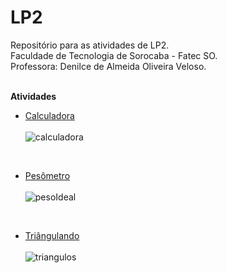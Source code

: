 # LP2
Repositório para as atividades de LP2. </br>
Faculdade de Tecnologia de Sorocaba - Fatec SO. </br>
Professora: Denilce de Almeida Oliveira Veloso. </br>

</br>**Atividades**</br>

- [Calculadora](https://github.com/Edssaac/LP2/blob/main/Atividade%201/PCalculadora.zip) </br></br>
![calculadora](https://raw.githubusercontent.com/Edssaac/LP2/main/Atividade%201/calculadora.png)

</br>

- [Pesômetro](https://github.com/Edssaac/LP2/blob/main/Atividade%202/PesoIdeal.zip) </br></br>
![pesoIdeal](https://raw.githubusercontent.com/Edssaac/LP2/main/Atividade%202/pesoIdeal.png)

</br>

- [Triângulando](https://github.com/Edssaac/LP2/blob/main/Atividade%203/Tri%C3%A2ngulos.zip) </br></br>
![triangulos](https://raw.githubusercontent.com/Edssaac/LP2/main/Atividade%203/triangulos.png)
